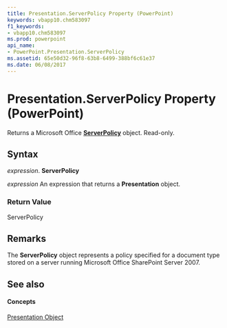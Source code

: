 ```yaml
---
title: Presentation.ServerPolicy Property (PowerPoint)
keywords: vbapp10.chm583097
f1_keywords:
- vbapp10.chm583097
ms.prod: powerpoint
api_name:
- PowerPoint.Presentation.ServerPolicy
ms.assetid: 65e50d32-96f8-63b8-6499-388bf6c61e37
ms.date: 06/08/2017
---
```



# Presentation.ServerPolicy Property (PowerPoint)

Returns a Microsoft Office  **[ServerPolicy](http://msdn.microsoft.com/library/ce2a63d2-5deb-b94b-45d7-ed84e9be7deb%28Office.15%29.aspx)** object. Read-only.


## Syntax

 _expression_. **ServerPolicy**

 _expression_ An expression that returns a **Presentation** object.


### Return Value

ServerPolicy


## Remarks

The  **ServerPolicy** object represents a policy specified for a document type stored on a server running Microsoft Office SharePoint Server 2007.


## See also


#### Concepts


[Presentation Object](PowerPoint.Presentation.md)

